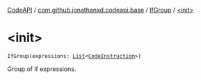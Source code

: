 [CodeAPI](../../index.md) / [com.github.jonathanxd.codeapi.base](../index.md) / [IfGroup](index.md) / [&lt;init&gt;](.)

# &lt;init&gt;

`IfGroup(expressions: `[`List`](https://kotlinlang.org/api/latest/jvm/stdlib/kotlin.collections/-list/index.html)`<`[`CodeInstruction`](../../com.github.jonathanxd.codeapi/-code-instruction.md)`>)`

Group of if expressions.

